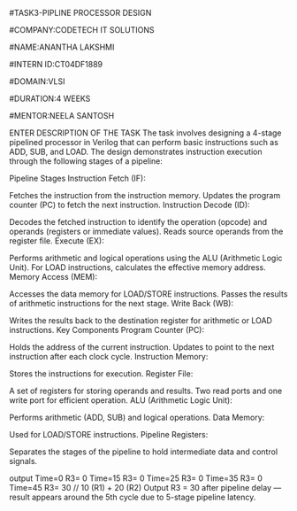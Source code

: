 #TASK3-PIPLINE PROCESSOR DESIGN

#COMPANY:CODETECH IT SOLUTIONS

#NAME:ANANTHA LAKSHMI

#INTERN ID:CT04DF1889

#DOMAIN:VLSI

#DURATION:4 WEEKS

#MENTOR:NEELA SANTOSH

ENTER DESCRIPTION OF THE TASK The task involves designing a 4-stage pipelined processor in Verilog that can perform basic instructions such as ADD, SUB, and LOAD. The design demonstrates instruction execution through the following stages of a pipeline:

Pipeline Stages Instruction Fetch (IF):

Fetches the instruction from the instruction memory. Updates the program counter (PC) to fetch the next instruction. Instruction Decode (ID):

Decodes the fetched instruction to identify the operation (opcode) and operands (registers or immediate values). Reads source operands from the register file. Execute (EX):

Performs arithmetic and logical operations using the ALU (Arithmetic Logic Unit). For LOAD instructions, calculates the effective memory address. Memory Access (MEM):

Accesses the data memory for LOAD/STORE instructions. Passes the results of arithmetic instructions for the next stage. Write Back (WB):

Writes the results back to the destination register for arithmetic or LOAD instructions. Key Components Program Counter (PC):

Holds the address of the current instruction. Updates to point to the next instruction after each clock cycle. Instruction Memory:

Stores the instructions for execution. Register File:

A set of registers for storing operands and results. Two read ports and one write port for efficient operation. ALU (Arithmetic Logic Unit):

Performs arithmetic (ADD, SUB) and logical operations. Data Memory:

Used for LOAD/STORE instructions. Pipeline Registers:

Separates the stages of the pipeline to hold intermediate data and control signals.

output Time=0 R3= 0 Time=15 R3= 0 Time=25 R3= 0 Time=35 R3= 0 Time=45 R3= 30 // 10 (R1) + 20 (R2) Output R3 = 30 after pipeline delay — result appears around the 5th cycle due to 5-stage pipeline latency.
